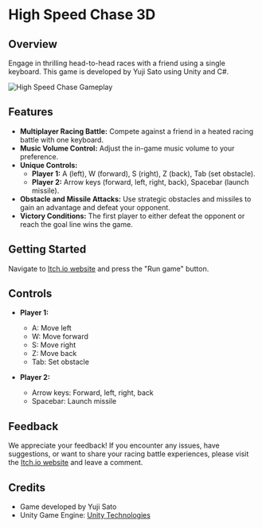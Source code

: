 # High Speed Chase 3D

## Overview
Engage in thrilling head-to-head races with a friend using a single keyboard. This game is developed by Yuji Sato using Unity and C#.

![High Speed Chase Gameplay](https://my-aws-assets.s3.us-west-2.amazonaws.com/gameplay_highspeedchase.png)

## Features
- **Multiplayer Racing Battle:** Compete against a friend in a heated racing battle with one keyboard.
- **Music Volume Control:** Adjust the in-game music volume to your preference.
- **Unique Controls:**
  - **Player 1:** A (left), W (forward), S (right), Z (back), Tab (set obstacle).
  - **Player 2:** Arrow keys (forward, left, right, back), Spacebar (launch missile).
- **Obstacle and Missile Attacks:** Use strategic obstacles and missiles to gain an advantage and defeat your opponent.
- **Victory Conditions:** The first player to either defeat the opponent or reach the goal line wins the game.

## Getting Started
Navigate to [Itch.io website](https://yujisatojr.itch.io/highspeedchase) and press the "Run game" button.

## Controls
- **Player 1:**
  - A: Move left
  - W: Move forward
  - S: Move right
  - Z: Move back
  - Tab: Set obstacle

- **Player 2:**
  - Arrow keys: Forward, left, right, back
  - Spacebar: Launch missile

## Feedback
We appreciate your feedback! If you encounter any issues, have suggestions, or want to share your racing battle experiences, please visit the [Itch.io website](https://yujisatojr.itch.io/highspeedchase) and leave a comment.

## Credits
- Game developed by Yuji Sato
- Unity Game Engine: [Unity Technologies](https://unity.com/)
